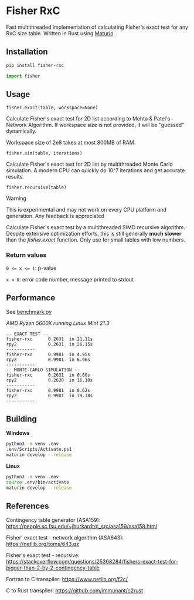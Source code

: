 # Fisher RxC

Fast multithreaded implementation of calculating Fisher's exact test for any RxC size table. Written in Rust using [Maturin](https://github.com/PyO3/maturin).

## Installation

```bash
pip install fisher-rxc
```

```python
import fisher
```

## Usage

`fisher.exact(table, workspace=None)`

Calculate Fisher's exact test for 2D list according to Mehta & Patel's Network Algorithm. If workspace size is not provided, it will be "guessed" dynamically.

Workspace size of 2e8 takes at most 800MB of RAM.

`fisher.sim(table, iterations)`

Calculate Fisher's exact test for 2D list by multithreaded Monte Carlo simulation. A modern CPU can quickly do 10^7 iterations and get accurate results.

`fisher.recursive(table)`

> [!WARNING]
> This is experimental and may not work on every CPU platform and generation. Any feedback is appreciated

Calculate Fisher's exact test by a multithreaded SIMD recursive algorithm. Despite extensive optimization efforts, this is still generally **much slower** than the _fisher.exact_ function. Only use for small tables with low numbers.

### Return values

`0 <= x <= 1`: p-value

`x < 0`: error code number, message printed to stdout

## Performance

See [benchmark.py](https://github.com/SakiiCode/fisher/blob/main/benchmark.py)

_AMD Ryzen 5600X running Linux Mint 21.3_

```
-- EXACT TEST --
fisher-rxc      0.2631  in 21.11s
rpy2            0.2631  in 26.15s
-----------
fisher-rxc      0.9981  in 4.95s
rpy2            0.9981  in 6.96s
-----------
-- MONTE-CARLO SIMULATION --
fisher-rxc      0.2631  in 0.60s
rpy2            0.2630  in 16.10s
-----------
fisher-rxc      0.9981  in 0.62s
rpy2            0.9981  in 19.38s
-----------
```

## Building

**Windows**
```sh
python3 -m venv .env
.env/Scripts/Activate.ps1
maturin develop --release
```

**Linux**
```sh
python3 -m venv .env
source .env/bin/activate
maturin develop --release
```

## References

Contingency table generator (ASA159): https://people.sc.fsu.edu/~jburkardt/c_src/asa159/asa159.html

Fisher' exact test - network algorithm (ASA643): https://netlib.org/toms/643.gz

Fisher's exact test - recursive: https://stackoverflow.com/questions/25368284/fishers-exact-test-for-bigger-than-2-by-2-contingency-table

Fortran to C transpiler: https://www.netlib.org/f2c/

C to Rust transpiler: https://github.com/immunant/c2rust
